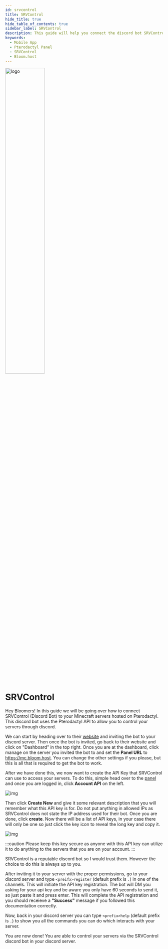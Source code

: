 ```yaml
---
id: srvcontrol
title: SRVControl
hide_title: true
hide_table_of_contents: true
sidebar_label: SRVControl
description: This guide will help you connect the discord bot SRVControl to your pterodactyl servers so you are able to control your servers through discord.
keywords:
  - Mobile App
  - Pterodactyl Panel
  - SRVControl
  - Bloom.host
---
```


<div class="text--center">
<img src="https://bloom.host/assets/images/logo.png" alt="logo" height="50%" width="50%"/>
<h1>SRVControl</h1>
</div>

Hey Bloomers! In this guide we will be going over how to connect SRVControl (Discord Bot) to your Minecraft servers hosted on Pterodactyl. This discord bot uses the Pterodactyl API to allow you to control your servers through discord.

We can start by heading over to their [website](https://srvcontrol.xyz/) and inviting the bot to your discord server. Then once the bot is invited, go back to their website and click on "Dashboard" in the top right. Once you are at the dashboard, click manage on the server you invited the bot to and set the **Panel URL** to https://mc.bloom.host. You can change the other settings if you please, but this is all that is required to get the bot to work.

After we have done this, we now want to create the API Key that SRVControl can use to access your servers. To do this, simple head over to the [panel](https://mc.bloom.host/) and once you are logged in, click **Account API** on the left.

<div class="text--center">
<img src={require('../../static/imgs/extras/srvcontrol/1.png').default} alt="img"/></div>

Then click **Create New** and give it some relevant description that you will remember what this API key is for. Do not put anything in allowed IPs as SRVControl does not state the IP address used for their bot. Once you are done, click **create**. Now there will be a list of API keys, in your case there will only be one so just click the key icon to reveal the long key and copy it. 

<div class="text--center">
<img src={require('../../static/imgs/extras/srvcontrol/2.png').default} alt="img"/></div>

:::caution
Please keep this key secure as anyone with this API key can utilize it to do anything to the servers that you are on your account. 
:::

SRVControl is a reputable discord bot so I would trust them. However the choice to do this is always up to you.

After inviting it to your server with the proper permissions, go to your discord server and type ```<preifx>register``` (default prefix is ```.```) in one of the channels. This will initiate the API key registration. The bot will DM you asking for your api key and be aware you only have 60 seconds to send it, so just paste it and press enter. This will complete the API registration and you should receieve a **"Success"** message if you followed this documentation correctly.

Now, back in your discord server you can type ```<prefix>help``` (default prefix is ```.```) to show you all the commands you can do which interacts with your server.

You are now done! You are able to control your servers via the SRVControl discord bot in your discord server.
